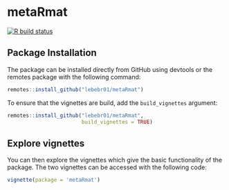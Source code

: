 # metaRmat

[![R build status](https://github.com/lebebr01/metaRmat/workflows/R-CMD-check/badge.svg)](https://github.com/lebebr01/metaRmat/actions?workflow=R-CMD-check)

## Package Installation

The package can be installed directly from GitHub using devtools or the remotes package with the following command:


```r
remotes::install_github("lebebr01/metaRmat")
```

To ensure that the vignettes are build, add the `build_vignettes` argument:


```r
remotes::install_github("lebebr01/metaRmat",
                        build_vignettes = TRUE)
```

## Explore vignettes
You can then explore the vignettes which give the basic functionality of the package. The two vignettes can be accessed with the following code:


```r
vignette(package = 'metaRmat')
```

